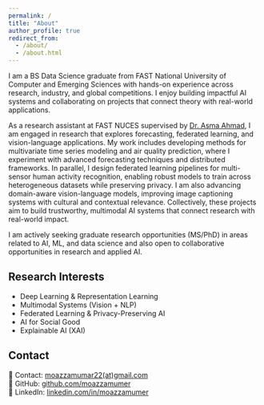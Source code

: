 ```yaml
---
permalink: /
title: "About"
author_profile: true
redirect_from: 
  - /about/
  - /about.html
---
```


I am a BS Data Science graduate from FAST National University of Computer and Emerging Sciences with hands-on experience across research, industry, and global competitions. I enjoy building impactful AI systems and collaborating on projects that connect theory with real-world applications.

As a research assistant at FAST NUCES supervised by [Dr. Asma Ahmad](https://lhr.nu.edu.pk/fsc/facultyProfile/4335), I am engaged in research that explores forecasting, federated learning, and vision-language applications. My work includes developing methods for multivariate time series modeling and air quality prediction, where I experiment with advanced forecasting techniques and distributed frameworks.
In parallel, I design federated learning pipelines for multi-sensor human activity recognition, enabling robust models to train across heterogeneous datasets while preserving privacy. I am also advancing domain-aware vision-language models, improving image captioning systems with cultural and contextual relevance. Collectively, these projects aim to build trustworthy, multimodal AI systems that connect research with real-world impact.

I am actively seeking graduate research opportunities (MS/PhD) in areas related to AI, ML, and data science and also open to collaborative opportunities in research and applied AI.

## Research Interests  
- Deep Learning & Representation Learning
- Multimodal Systems (Vision + NLP)
- Federated Learning & Privacy-Preserving AI  
- AI for Social Good
- Explainable AI (XAI)

## Contact
📩 Contact: [moazzamumar22(at)gmail.com](mailto:moazzamumar22@gmail.com)  
🔗 GitHub: [github.com/moazzamumer](https://github.com/moazzamumer)  
🔗 LinkedIn: [linkedin.com/in/moazzamumer](https://linkedin.com/in/moazzamumer)  